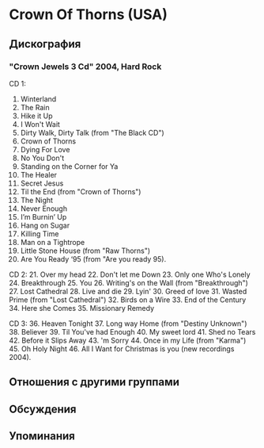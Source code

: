 # Crown Of Thorns (USA)



## Дискография

### "Crown Jewels 3 Cd" 2004, Hard Rock

CD 1:
01. Winterland
02. The Rain
03. Hike it Up
04. I Won't Wait
05. Dirty Walk, Dirty Talk (from "The Black CD")
06. Crown of Thorns
07. Dying For Love
08. No You Don't
09. Standing on the Corner for Ya
10. The Healer
11. Secret Jesus
12. Til the End (from "Crown of Thorns")
13. The Night
14. Never Enough
15. I’m Burnin’ Up
16. Hang on Sugar
17. Killing Time
18. Man on a Tightrope
19. Little Stone House (from "Raw Thorns")
20. Are You Ready ‘95 (from "Are you ready 95).

CD 2:
21. Over my head
22. Don't let me Down
23. Only one Who's Lonely
24. Breakthrough
25. You
26. Writing's on the Wall (from "Breakthrough")
27. Lost Cathedral
28. Live and die
29. Lyin'
30. Greed of love
31. Wasted Prime (from "Lost Cathedral")
32. Birds on a Wire
33. End of the Century
34. Here she Comes
35. Missionary Remedy

CD 3:
36. Heaven Tonight
37. Long way Home (from "Destiny Unknown")
38. Believer
39. Til You've had Enough
40. My sweet lord
41. Shed no Tears
42. Before it Slips Away
43. 'm Sorry
44. Once in my Life (from "Karma")
45. Oh Holy Night
46. All I Want for Christmas is you (new
recordings 2004).


## Отношения с другими группами


## Обсуждения


## Упоминания

